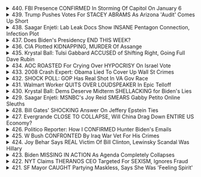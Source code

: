 <details>
<summary>440. FBI Presence CONFIRMED In Storming Of Capitol On January 6</summary><br>

<a href="https://www.youtube.com/watch?v=pjCLzo4gd8Q" target="_blank">
    <img src="https://img.youtube.com/vi/pjCLzo4gd8Q/maxresdefault.jpg" 
        alt="[Youtube]" width="200">
</a>

# FBI Presence CONFIRMED In Storming Of Capitol On January 6


</details>

<details>
<summary>439. Trump Pushes Votes For STACEY ABRAMS As Arizona 'Audit' Comes Up Short</summary><br>

<a href="https://www.youtube.com/watch?v=tyCzCLkAJw8" target="_blank">
    <img src="https://img.youtube.com/vi/tyCzCLkAJw8/maxresdefault.jpg" 
        alt="[Youtube]" width="200">
</a>

# Trump Pushes Votes For STACEY ABRAMS As Arizona 'Audit' Comes Up Short


</details>

<details>
<summary>438. Saagar Enjeti: Lab Leak Docs Show INSANE Pentagon Connection, Infection Plot</summary><br>

<a href="https://www.youtube.com/watch?v=pAIsK9tosck" target="_blank">
    <img src="https://img.youtube.com/vi/pAIsK9tosck/maxresdefault.jpg" 
        alt="[Youtube]" width="200">
</a>

# Saagar Enjeti: Lab Leak Docs Show INSANE Pentagon Connection, Infection Plot


</details>

<details>
<summary>437. Does Biden's Presidency END THIS WEEK?</summary><br>

<a href="https://www.youtube.com/watch?v=pve3JQSAlWQ" target="_blank">
    <img src="https://img.youtube.com/vi/pve3JQSAlWQ/maxresdefault.jpg" 
        alt="[Youtube]" width="200">
</a>

# Does Biden's Presidency END THIS WEEK?


</details>

<details>
<summary>436. CIA Plotted KIDNAPPING, MURDER Of Assange</summary><br>

<a href="https://www.youtube.com/watch?v=Az_oBCnmHiQ" target="_blank">
    <img src="https://img.youtube.com/vi/Az_oBCnmHiQ/maxresdefault.jpg" 
        alt="[Youtube]" width="200">
</a>

# CIA Plotted KIDNAPPING, MURDER Of Assange


</details>

<details>
<summary>435. Krystal Ball: Tulsi Gabbard ACCUSED of Shifting Right, Going Full Dave Rubin</summary><br>

<a href="https://www.youtube.com/watch?v=F6aS8g7PZ54" target="_blank">
    <img src="https://img.youtube.com/vi/F6aS8g7PZ54/maxresdefault.jpg" 
        alt="[Youtube]" width="200">
</a>

# Krystal Ball: Tulsi Gabbard ACCUSED of Shifting Right, Going Full Dave Rubin


</details>

<details>
<summary>434. AOC ROASTED For Crying Over HYPOCRISY On Israel Vote</summary><br>

<a href="https://www.youtube.com/watch?v=BcvShj8dZXw" target="_blank">
    <img src="https://img.youtube.com/vi/BcvShj8dZXw/maxresdefault.jpg" 
        alt="[Youtube]" width="200">
</a>

# AOC ROASTED For Crying Over HYPOCRISY On Israel Vote


</details>

<details>
<summary>433. 2008 Crash Expert: Obama Lied To Cover Up Wall St Crimes</summary><br>

<a href="https://www.youtube.com/watch?v=jcOgnlmflFc" target="_blank">
    <img src="https://img.youtube.com/vi/jcOgnlmflFc/maxresdefault.jpg" 
        alt="[Youtube]" width="200">
</a>

# 2008 Crash Expert: Obama Lied To Cover Up Wall St Crimes


</details>

<details>
<summary>432. SHOCK POLL: GOP Has Real Shot In VA Gov Race</summary><br>

<a href="https://www.youtube.com/watch?v=YrmiyMnVTig" target="_blank">
    <img src="https://img.youtube.com/vi/YrmiyMnVTig/maxresdefault.jpg" 
        alt="[Youtube]" width="200">
</a>

# SHOCK POLL: GOP Has Real Shot In VA Gov Race


</details>

<details>
<summary>431. Walmart Worker QUITS OVER LOUDSPEAKER In Epic Telloff</summary><br>

<a href="https://www.youtube.com/watch?v=yjVxBehtWDA" target="_blank">
    <img src="https://img.youtube.com/vi/yjVxBehtWDA/maxresdefault.jpg" 
        alt="[Youtube]" width="200">
</a>

# Walmart Worker QUITS OVER LOUDSPEAKER In Epic Telloff


</details>

<details>
<summary>430. Krystal Ball: Dems Deserve Midterm SHELLACKING for Biden's Lies</summary><br>

<a href="https://www.youtube.com/watch?v=sIG3BTb0WQE" target="_blank">
    <img src="https://img.youtube.com/vi/sIG3BTb0WQE/maxresdefault.jpg" 
        alt="[Youtube]" width="200">
</a>

# Krystal Ball: Dems Deserve Midterm SHELLACKING for Biden's Lies


</details>

<details>
<summary>429. Saagar Enjeti: MSNBC's Joy Reid SMEARS Gabby Petito Online Sleuths</summary><br>

<a href="https://www.youtube.com/watch?v=g4l6NhkjmOo" target="_blank">
    <img src="https://img.youtube.com/vi/g4l6NhkjmOo/maxresdefault.jpg" 
        alt="[Youtube]" width="200">
</a>

# Saagar Enjeti: MSNBC's Joy Reid SMEARS Gabby Petito Online Sleuths


</details>

<details>
<summary>428. Bill Gates' SHOCKING Answer On Jeffery Epstein Ties</summary><br>

<a href="https://www.youtube.com/watch?v=sFyPBLBzQTo" target="_blank">
    <img src="https://img.youtube.com/vi/sFyPBLBzQTo/maxresdefault.jpg" 
        alt="[Youtube]" width="200">
</a>

# Bill Gates' SHOCKING Answer On Jeffery Epstein Ties


</details>

<details>
<summary>427. Evergrande CLOSE TO COLLAPSE, Will China Drag Down ENTIRE US Economy?</summary><br>

<a href="https://www.youtube.com/watch?v=nYd-TmaAWtY" target="_blank">
    <img src="https://img.youtube.com/vi/nYd-TmaAWtY/maxresdefault.jpg" 
        alt="[Youtube]" width="200">
</a>

# Evergrande CLOSE TO COLLAPSE, Will China Drag Down ENTIRE US Economy?


</details>

<details>
<summary>426. Politico Reporter: How I CONFIRMED Hunter Biden's Emails</summary><br>

<a href="https://www.youtube.com/watch?v=NO-lBDFfm00" target="_blank">
    <img src="https://img.youtube.com/vi/NO-lBDFfm00/maxresdefault.jpg" 
        alt="[Youtube]" width="200">
</a>

# Politico Reporter: How I CONFIRMED Hunter Biden's Emails


</details>

<details>
<summary>425. W Bush CONFRONTED By Iraq War Vet For His Crimes</summary><br>

<a href="https://www.youtube.com/watch?v=HS6i-AKa00g" target="_blank">
    <img src="https://img.youtube.com/vi/HS6i-AKa00g/maxresdefault.jpg" 
        alt="[Youtube]" width="200">
</a>

# W Bush CONFRONTED By Iraq War Vet For His Crimes


</details>

<details>
<summary>424. Joy Behar Says REAL Victim Of Bill Clinton, Lewinsky Scandal Was Hillary</summary><br>

<a href="https://www.youtube.com/watch?v=dd3KvUI4D80" target="_blank">
    <img src="https://img.youtube.com/vi/dd3KvUI4D80/maxresdefault.jpg" 
        alt="[Youtube]" width="200">
</a>

# Joy Behar Says REAL Victim Of Bill Clinton, Lewinsky Scandal Was Hillary


</details>

<details>
<summary>423. Biden MISSING IN ACTION As Agenda Completely Collapses</summary><br>

<a href="https://www.youtube.com/watch?v=Edzinm0-u9o" target="_blank">
    <img src="https://img.youtube.com/vi/Edzinm0-u9o/maxresdefault.jpg" 
        alt="[Youtube]" width="200">
</a>

# Biden MISSING IN ACTION As Agenda Completely Collapses


</details>

<details>
<summary>422. NYT Claims THERANOS CEO Targeted For SEXISM, Ignores Fraud</summary><br>

<a href="https://www.youtube.com/watch?v=VVFXGe0H1Ok" target="_blank">
    <img src="https://img.youtube.com/vi/VVFXGe0H1Ok/maxresdefault.jpg" 
        alt="[Youtube]" width="200">
</a>

# NYT Claims THERANOS CEO Targeted For SEXISM, Ignores Fraud


</details>

<details>
<summary>421. SF Mayor CAUGHT Partying Maskless, Says She Was 'Feeling Spirit'</summary><br>

<a href="https://www.youtube.com/watch?v=zfH_cdAT_Rc" target="_blank">
    <img src="https://img.youtube.com/vi/zfH_cdAT_Rc/maxresdefault.jpg" 
        alt="[Youtube]" width="200">
</a>

# SF Mayor CAUGHT Partying Maskless, Says She Was 'Feeling Spirit'


</details>

